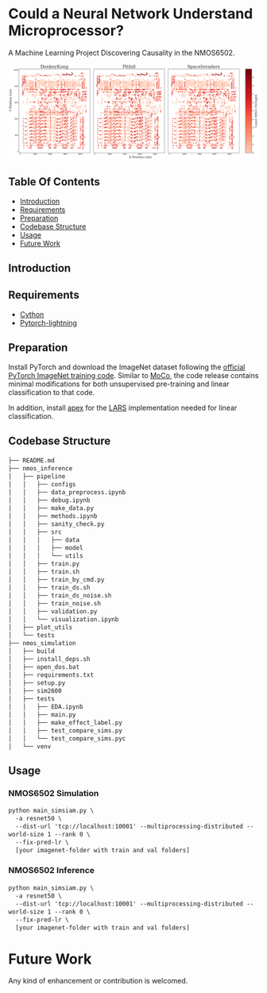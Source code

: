 # Could a Neural Network Understand Microprocessor?
A Machine Learning Project Discovering Causality in the NMOS6502.

<p align="center">
    <img width="1000" alt="causal_effect" src="https://github.com/CharonWangg/NMOS6502-Causality/blob/main/pics/causal_effect.png#gh-dark-mode-only">
</p>



## Table Of Contents
-  [Introduction](#introduction)
-  [Requirements](#requirements)
-  [Preparation](#preparation)
-  [Codebase Structure](#codebase-structure)
-  [Usage](#usage)
-  [Future Work](#future-work)

## Introduction  

## Requirements
- [Cython](https://cython.org/)
- [Pytorch-lightning](https://pytorch-lightning.readthedocs.io/en/latest/)

## Preparation

Install PyTorch and download the ImageNet dataset following the [official PyTorch ImageNet training code](https://github.com/pytorch/examples/tree/master/imagenet). Similar to [MoCo](https://github.com/facebookresearch/moco), the code release contains minimal modifications for both unsupervised pre-training and linear classification to that code. 

In addition, install [apex](https://github.com/NVIDIA/apex) for the [LARS](https://github.com/NVIDIA/apex/blob/master/apex/parallel/LARC.py) implementation needed for linear classification.

## Codebase Structure
```
├── README.md
├── nmos_inference
│   ├── pipeline
│   │   ├── configs
│   │   ├── data_preprocess.ipynb
│   │   ├── debug.ipynb
│   │   ├── make_data.py
│   │   ├── methods.ipynb
│   │   ├── sanity_check.py
│   │   ├── src
│   │   │   ├── data
│   │   │   ├── model
│   │   │   └── utils
│   │   ├── train.py
│   │   ├── train.sh
│   │   ├── train_by_cmd.py
│   │   ├── train_ds.sh
│   │   ├── train_ds_noise.sh
│   │   ├── train_noise.sh
│   │   ├── validation.py
│   │   └── visualization.ipynb
│   ├── plot_utils
│   └── tests
├── nmos_simulation
│   ├── build
│   ├── install_deps.sh
│   ├── open_dos.bat
│   ├── requirements.txt
│   ├── setup.py
│   ├── sim2600
│   ├── tests
│   │   ├── EDA.ipynb
│   │   ├── main.py
│   │   ├── make_effect_label.py
│   │   ├── test_compare_sims.py
│   │   └── test_compare_sims.pyc
│   └── venv

```


## Usage
### NMOS6502 Simulation
```
python main_simsiam.py \
  -a resnet50 \
  --dist-url 'tcp://localhost:10001' --multiprocessing-distributed --world-size 1 --rank 0 \
  --fix-pred-lr \
  [your imagenet-folder with train and val folders]
```
### NMOS6502 Inference
```
python main_simsiam.py \
  -a resnet50 \
  --dist-url 'tcp://localhost:10001' --multiprocessing-distributed --world-size 1 --rank 0 \
  --fix-pred-lr \
  [your imagenet-folder with train and val folders]
```

# Future Work
Any kind of enhancement or contribution is welcomed.
